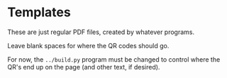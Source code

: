 
# Templates

These are just regular PDF files, created by whatever programs.

Leave blank spaces for where the QR codes should go.

For now, the `../build.py` program must be changed to control where
the QR's end up on the page (and other text, if desired).


